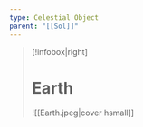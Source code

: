 ```yaml
---
type: Celestial Object
parent: "[[Sol]]"
---
```

>[!infobox|right]
># Earth
>![[Earth.jpeg|cover hsmall]]

